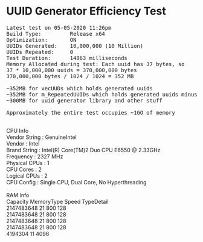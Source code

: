 ﻿# UUID Generator Efficiency Test<br>
 <pre>
Latest test on 05-05-2020 11:26pm
Build Type:			Release x64
Optimization:		ON
UUIDs Generated:	10,000,000 (10 Million)
UUIDs Repeated:		0
Test Duration:		14063 milliseconds
Memory Allocated during test: Each uuid has 37 bytes, so
37 * 10,000,000 uuids = 370,000,000‬ bytes
370,000,000‬ bytes / 1024 / 1024 = 352 MB

~352MB for vecUUDs which holds generated uuids
~352MB for m_RepeatedUUIDs which holds generated uuids minus repeated ones
~300MB for uuid generator library and other stuff

Approximately the entire test occupies ~1GO of memory
</pre> 
<br>
CPU Info<br>
Vendor String   :    GenuineIntel<br>
Vendor          :   Intel<br>
Brand String    :   Intel(R) Core(TM)2 Duo CPU     E6550  @ 2.33GHz<br>
Frequency       :   2327 MHz<br>
Physical CPUs   :   1<br>
CPU Cores       :   2<br>
Logical CPUs    :   2<br>
CPU Config      :   Single CPU, Dual Core, No Hyperthreading<br><br>
RAM Info<br>
Capacity    MemoryType  Speed  TypeDetail<br>
2147483648  21          800    128<br>
2147483648  21          800    128<br>
2147483648  21          800    128<br>
2147483648  21          800    128<br>
4194304     11                 4096<br>

